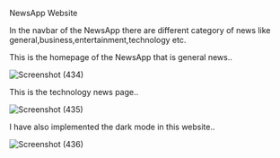 NewsApp Website

In the navbar of the NewsApp there are different category of news like general,business,entertainment,technology etc.

This is the homepage of the NewsApp that is general news..

![Screenshot (434)](https://github.com/anubhavramawat/NewsApp/assets/120104509/1ef4e4cf-43f5-49fe-b39e-57fc5c486780)

This is the technology news page..

![Screenshot (435)](https://github.com/anubhavramawat/NewsApp/assets/120104509/9cbc244a-5598-4254-afae-b26f2eb1784f)

I have also implemented the dark mode in this website..

![Screenshot (436)](https://github.com/anubhavramawat/NewsApp/assets/120104509/8e401091-597b-4f47-82fd-715015df8ed7)




